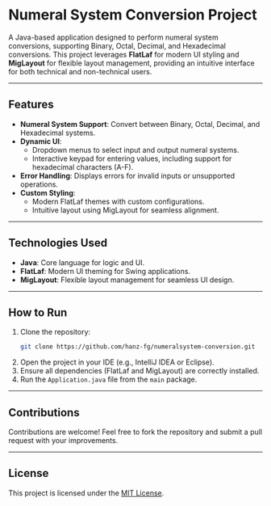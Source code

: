 # **Numeral System Conversion Project**

A Java-based application designed to perform numeral system conversions, supporting Binary, Octal, Decimal, and Hexadecimal conversions. This project leverages **FlatLaf** for modern UI styling and **MigLayout** for flexible layout management, providing an intuitive interface for both technical and non-technical users.

---

## **Features**
- **Numeral System Support**: Convert between Binary, Octal, Decimal, and Hexadecimal systems.
- **Dynamic UI**:
  - Dropdown menus to select input and output numeral systems.
  - Interactive keypad for entering values, including support for hexadecimal characters (A-F).
- **Error Handling**: Displays errors for invalid inputs or unsupported operations.
- **Custom Styling**:
  - Modern FlatLaf themes with custom configurations.
  - Intuitive layout using MigLayout for seamless alignment.

---

## **Technologies Used**
- **Java**: Core language for logic and UI.
- **FlatLaf**: Modern UI theming for Swing applications.
- **MigLayout**: Flexible layout management for seamless UI design.

---

## **How to Run**
1. Clone the repository:
   ```bash
   git clone https://github.com/hanz-fg/numeralsystem-conversion.git
   ```
2. Open the project in your IDE (e.g., IntelliJ IDEA or Eclipse).
3. Ensure all dependencies (FlatLaf and MigLayout) are correctly installed.
4. Run the `Application.java` file from the `main` package.

---

## **Contributions**
Contributions are welcome! Feel free to fork the repository and submit a pull request with your improvements.

---

## **License**
This project is licensed under the [MIT License](LICENSE).
